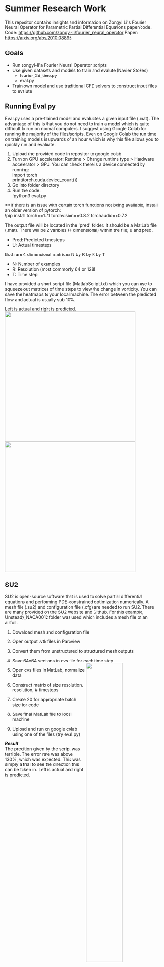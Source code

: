# Summer Research Work

This repositor contains insights and information on Zongyi Li's Fourier Neural Operator for Parametric Partial Differential Equations paper/code. Code: https://github.com/zongyi-li/fourier_neural_operator Paper: https://arxiv.org/abs/2010.08895

## Goals
- Run zongyi-li'a Fourier Neural Operator scripts
- Use given datasets and models to train and evalute (Navier Stokes)
  -  fourier_2d_time.py
  -  eval.py
-  Train own model and use traditional CFD solvers to construct input files to evalute

## Running Eval.py

Eval.py uses a pre-trained model and evaluates a given input file (.mat). The advantage of this is that you do not need to train a model which is quite difficult to run on normal computers. I suggest using Google Colab for running the majority of the files/scripts. Even on Google Colab the run time on training models is upwards of an hour which is why this file allows you to quickly run and evaluate.
1. Upload the provided code in repositor to google colab
2. Turn on GPU accelerator: Runtime > Change runtime type > Hardware accelerator > GPU. You can check there is a device connected by running:  
import torch  
print(torch.cuda.device_count())
3. Go into folder directory
4. Run the code:  
!python3 eval.py

**If there is an issue with certain torch functions not being available, install an older version of pytorch:  
!pip install torch==1.7.1 torchvision==0.8.2 torchaudio==0.7.2

The output file will be located in the 'pred' folder. It should be a MatLab file (.mat). There will be 2 varibles (4 dimensional) within the file; u and pred.
- Pred: Predicted timesteps
- U: Actual timesteps

Both are 4 dimensional matrices N by R by R by T
- N: Number of examples
- R: Resolution (most commonly 64 or 128)
- T: Time step

I have provided a short script file (MatlabScript.txt) which you can use to squeeze out matrices of time steps to view the change in vorticity. You can save the heatmaps to your local machine. The error between the predicted flow and actual is usually sub 10%.

Left is actual and right is predicted.  
<img src="https://user-images.githubusercontent.com/57377860/129989723-8c32c002-d5d4-45b9-a7f6-dc43bcd72424.gif" width="425"/> <img src="https://user-images.githubusercontent.com/57377860/129989716-d7246e90-2a73-4161-b56e-707da791035b.gif" width="425"/> 

## SU2
SU2 is open-source software that is used to solve partial differential equations and performing PDE-constrained optimization numerically. A mesh file (.su2) and configuration file (.cfg) are needed to run SU2. There are many provided on the SU2 website and Github. For this example, Unsteady_NACA0012 folder was used which includes a mesh file of an airfoil.
1. Download mesh and configuration file 
2. Open output .vtk files in Paraview 
3. Convert them from unstructured to structured mesh outputs
4. Save 64x64 sections in cvs file for each time step <img align="right" width=50%  src="https://user-images.githubusercontent.com/57377860/130001787-37932e53-a420-465d-bb91-8a1fa28df4f7.PNG">

5. Open cvs files in MatLab, normalize data
6. Construct matrix of size resolution, resolution, # timesteps
7. Create 20 for appropriate batch size for code
8. Save final MatLab file to local machine
9. Upload and run on google colab using one of the files (try eval.py)

***Result***  
The predition given by the script was terrible. The error rate was above 130%, which was expected. This was simply a trial to see the direction this can be taken in. Left is actual and right is predicted.  
<img src="https://user-images.githubusercontent.com/57377860/130003166-a5adf9cc-e981-48a7-b445-00a840064355.gif" width="440"/> <img src="https://user-images.githubusercontent.com/57377860/130003170-c2346315-96ad-4d55-bd53-412e88f69d49.gif" width="425"/> 

## Data Generation
The AI model needs to be trained and evaluated using datasets. These datasets are generated using scripts that were provided in Zongyi-li's repository and are stored in MatLab files (.mat). A couple of datasets for you to train a model have been provided in a google drive folder included some pre-trained models. The Navier stokes folder contains data generation scripts for the codes that work with that PDE. The scripts use traditional computational methods to calculate accurate time steps. There are a couple of variables that can be changed or are needed for the data generation:
- w0: initial vorticity
- f: forcing term
- visc: viscosity (1/Re)
- T: final time
- delta_t: internal time-step for solve (descrease if blow-up)
- record_steps: number of in-time snapshots to record
- S: resolution
- N: number of examples  

You could manipulate these, including the forcing term which is quite interesting. This can be done using PyTorch code or MatLab. MatLab method requires you to upload the data back into the python code which can be some work. Changing the forcing term is how you can manipulate the flow of your data or try to mimic laminar flow. The initial vorticity is also quite important to understand for data generation. It uses Gaussian Random Fields.

Running these data generation scripts is quite simple. Change your directory into the folder and use !python filename to run. If there are issues with certain methods not existing, simply install an earlier version of pytorch: !pip install torch==1.7.1 torchvision==0.8.2 torchaudio==0.7.2

## Flaws
The final goal is to be able to make mesh files of our own, generate timesteps using traditional methods, and then have the AI predict timesteps using them. The initial required time steps needed for the input can be derived from traditional CFD methods, like SU2. There are multiple obstacles and constraints that have bounded the application of the new research done by Zongyi-li and his team. The code provided with his research is more like a proof of concept of Fourier Neural Operator for Parametric Partial and not be used for real applications just yet, which is undoubtedly impressive. For example, boundary conditions are periodic, which are generally used in molecular dynamics simulations to avoid issues with boundary effects caused by finite size. The system is made more like an infinite one using this. However, these conditions are not plausible for what is trying to be achieved here.

The AI model is only able to predict what it has learnt. It simply cannot start predicting things it has never seen before which is what was happening here and why there was a high error expected from the start. If we provide the neural operator with data generated by the script provided in Zongyi-li's repository, it will learn to predict flows governed under those conditions, which we cannot mimic using SU2 as of now.

- Code is not complete and bug free. Last commit on Aug 11th 2021 showing how work is still being done on it.
- Code is a proof of concept of Fourier Neural Operator for Parametric Partial Differential Equation not for real applications 
- Has limitation with; Boundary conditions, External force matrix (gaussian random field), Number of time steps needed for scripts to work, Does not translate well with actual CFD standards (SU2 configurations)

